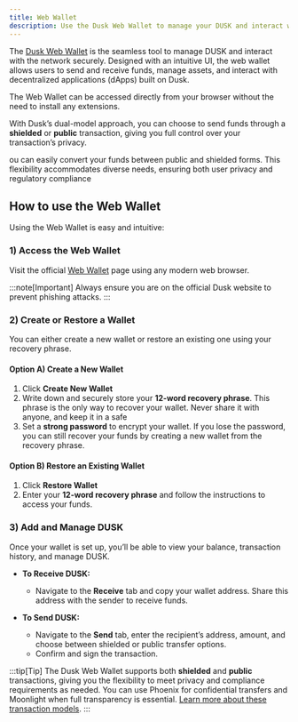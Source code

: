 ```yaml
---
title: Web Wallet
description: Use the Dusk Web Wallet to manage your DUSK and interact with the network.
---
```


The [Dusk Web Wallet](https://wallet.dusk.network) is the seamless tool to manage DUSK and interact with the network securely. Designed with an intuitive UI, the web wallet allows users to send and receive funds, manage assets, and interact with decentralized applications (dApps) built on Dusk. 

The Web Wallet can be accessed directly from your browser without the need to install any extensions.

With Dusk’s dual-model approach, you can choose to send funds through a **shielded** or **public** transaction, giving you full control over your transaction’s privacy.

ou can easily convert your funds between public and shielded forms. This flexibility accommodates diverse needs, ensuring both user privacy and regulatory compliance
## How to use the Web Wallet

Using the Web Wallet is easy and intuitive:

### 1) Access the Web Wallet
Visit the official [Web Wallet](https://wallet.dusk.network) page using any modern web browser.

:::note[Important]
Always ensure you are on the official Dusk website to prevent phishing attacks.
:::

### 2) Create or Restore a Wallet
You can either create a new wallet or restore an existing one using your recovery phrase.

#### Option A) Create a New Wallet
1. Click **Create New Wallet**  
2. Write down and securely store your **12-word recovery phrase**. This phrase is the only way to recover your wallet. Never share it with anyone, and keep it in a safe
1. Set a **strong password** to encrypt your wallet. If you lose the password, you can still recover your funds by creating a new wallet from the recovery phrase.

#### Option B) Restore an Existing Wallet
1. Click **Restore Wallet**  
2. Enter your **12-word recovery phrase** and follow the instructions to access your funds.

### 3) Add and Manage DUSK
Once your wallet is set up, you’ll be able to view your balance, transaction history, and manage DUSK.

- **To Receive DUSK:**  
   - Navigate to the **Receive** tab and copy your wallet address. Share this address with the sender to receive funds.

- **To Send DUSK:**  
   - Navigate to the **Send** tab, enter the recipient’s address, amount, and choose between shielded or public transfer options.  
   - Confirm and sign the transaction.


:::tip[Tip]
The Dusk Web Wallet supports both **shielded** and **public** transactions, giving you the flexibility to meet privacy and compliance requirements as needed. You can use Phoenix for confidential transfers and Moonlight when full transparency is essential. [Learn more about these transaction models](/learn/tx-models). 
:::
